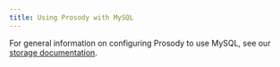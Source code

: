 ```yaml
---
title: Using Prosody with MySQL
---
```


For general information on configuring Prosody to use MySQL, see our
[storage documentation](/doc/storage).
